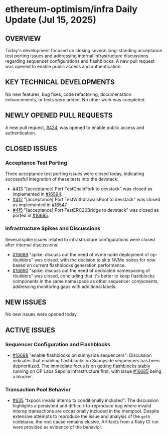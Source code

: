 # ethereum-optimism/infra Daily Update (Jul 15, 2025)
## OVERVIEW 
Today's development focused on closing several long-standing acceptance test porting issues and addressing internal infrastructure discussions regarding sequencer configurations and flashblocks. A new pull request was opened to enable public access and authentication.

## KEY TECHNICAL DEVELOPMENTS
No new features, bug fixes, code refactoring, documentation enhancements, or tests were added. No other work was completed.

## NEWLY OPENED PULL REQUESTS
A new pull request, [#424](https://github.com/ethereum-optimism/infra/pull/424), was opened to enable public access and authentication.

## CLOSED ISSUES
### Acceptance Test Porting
Three acceptance test porting issues were closed today, indicating successful integration of these tests into the devstack:
- [#413](https://github.com/ethereum-optimism/infra/issues/413) "[acceptance] Port TestChainFork to devstack" was closed as implemented in [#16594](https://github.com/ethereum-optimism/optimism/pull/16594).
- [#412](https://github.com/ethereum-optimism/infra/issues/412) "[acceptance] Port TestWithdrawalsRoot to devstack" was closed as implemented in [#16547](https://github.com/ethereum-optimism/optimism/pull/16547).
- [#415](https://github.com/ethereum-optimism/infra/issues/415) "[acceptance] Port TestERC20Bridge to devstack" was closed as ported in [#16695](https://github.com/ethereum-optimism/optimism/pull/16695).

### Infrastructure Spikes and Discussions
Several spike issues related to infrastructure configurations were closed after internal discussions:
- [#16689](https://github.com/ethereum-optimism/infra/issues/16689) "spike: discuss out the need of nvme node deployment of op-rbuilders" was closed, with the decision to skip NVMe nodes for now based on current flashblocks generation performance.
- [#16690](https://github.com/ethereum-optimism/infra/issues/16690) "spike: discuss out the need of dedicated namespacing of rbuilders" was closed, concluding that it's better to keep flashblocks components in the same namespace as other sequencer components, addressing monitoring gaps with additional labels.

## NEW ISSUES
No new issues were opened today.

## ACTIVE ISSUES
### Sequencer Configuration and Flashblocks
- [#16688](https://github.com/ethereum-optimism/infra/issues/16688) "enable flashblocks on sunnyside sequencers": Discussion indicates that enabling flashblocks on Sunnyside sequencers has been deprioritized. The immediate focus is on getting flashblocks stably running on OP Labs Sepolia infrastructure first, with issue [#16685](https://github.com/ethereum-optimism/infra/issues/16685) being a blocker.

### Transaction Pool Behavior
- [#635](https://github.com/ethereum-optimism/infra/issues/635) "txpool: invalid interop tx conditionally included": The discussion highlights a persistent and difficult-to-reproduce bug where invalid interop transactions are occasionally included in the mempool. Despite extensive attempts to reproduce the issue and analysis of the `geth` codebase, the root cause remains elusive. Artifacts from a flaky CI run were provided as evidence of the behavior.